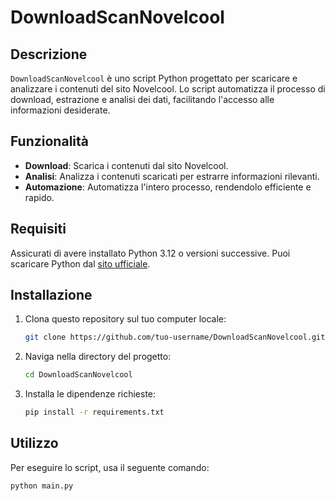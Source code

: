 # DownloadScanNovelcool

## Descrizione

`DownloadScanNovelcool` è uno script Python progettato per scaricare e analizzare i contenuti del sito Novelcool. Lo script automatizza il processo di download, estrazione e analisi dei dati, facilitando l'accesso alle informazioni desiderate.

## Funzionalità

- **Download**: Scarica i contenuti dal sito Novelcool.
- **Analisi**: Analizza i contenuti scaricati per estrarre informazioni rilevanti.
- **Automazione**: Automatizza l'intero processo, rendendolo efficiente e rapido.

## Requisiti

Assicurati di avere installato Python 3.12 o versioni successive. Puoi scaricare Python dal [sito ufficiale](https://www.python.org/downloads/).

## Installazione

1. Clona questo repository sul tuo computer locale:
    ```bash
    git clone https://github.com/tuo-username/DownloadScanNovelcool.git
    ```

2. Naviga nella directory del progetto:
    ```bash
    cd DownloadScanNovelcool
    ```

3. Installa le dipendenze richieste:
    ```bash
    pip install -r requirements.txt
    ```

## Utilizzo

Per eseguire lo script, usa il seguente comando:
```bash
python main.py
